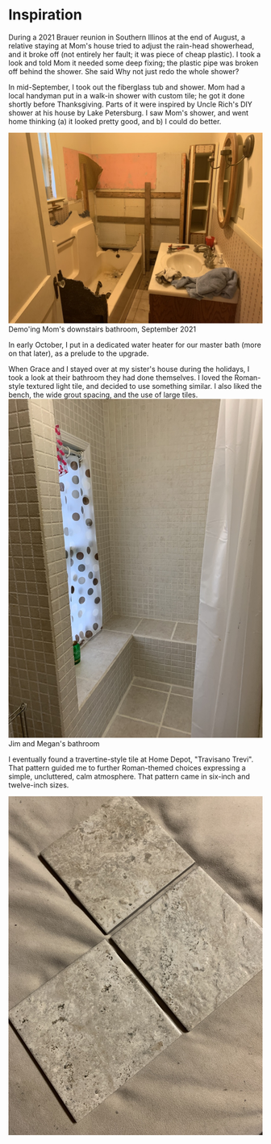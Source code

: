 # Inspiration

During a 2021 Brauer reunion in Southern Illinos at the end of August, a relative staying at Mom's house tried to adjust the rain-head showerhead, and it broke off (not entirely her fault; it was piece of cheap plastic).  I took a look and told Mom it needed some deep fixing; the plastic pipe was broken off behind the shower. She said Why not just redo the whole shower? 

In mid-September, I took out the fiberglass tub and shower.  Mom had a local handyman put in a walk-in shower with custom tile; he got it done shortly before Thanksgiving.  Parts of it were inspired by Uncle Rich's DIY shower at his house by Lake Petersburg.  I saw Mom's shower, and went home thinking (a) it looked pretty good, and b) I could do better.

![](images/2021-09-15-moms-bathroom-demo-IMG_3025.jpg "Sep 15, 2021") <br><span class="caption">Demo'ing Mom's downstairs bathroom, September 2021</span>

In early October, I put in a dedicated water heater for our master bath (more on that later), as a prelude to the upgrade.

When Grace and I stayed over at my sister's house during the holidays, I took a look at their bathroom they had done themselves.  I loved the Roman-style textured light tile, and decided to use something similar.  I also liked the bench, the wide grout spacing, and the use of large tiles.
![](images/IMG_5343.jpg "Fall 2021") <br><span class="caption">Jim and Megan's bathroom</span>

I eventually found a travertine-style tile at Home Depot, "Travisano Trevi". That pattern guided me to further Roman-themed choices expressing a simple, uncluttered, calm atmosphere.  That pattern came in six-inch and twelve-inch sizes.

![](images/JDQV1899.jpg "Fall 2021")
